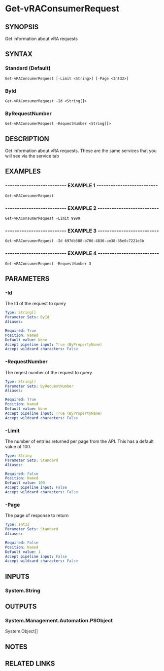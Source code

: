 # Get-vRAConsumerRequest

## SYNOPSIS
Get information about vRA requests

## SYNTAX

### Standard (Default)
```
Get-vRAConsumerRequest [-Limit <String>] [-Page <Int32>]
```

### ById
```
Get-vRAConsumerRequest -Id <String[]>
```

### ByRequestNumber
```
Get-vRAConsumerRequest -RequestNumber <String[]>
```

## DESCRIPTION
Get information about vRA requests.
These are the same services that you will see via the service tab

## EXAMPLES

### -------------------------- EXAMPLE 1 --------------------------
```
Get-vRAConsumerRequest
```

### -------------------------- EXAMPLE 2 --------------------------
```
Get-vRAConsumerRequest -Limit 9999
```

### -------------------------- EXAMPLE 3 --------------------------
```
Get-vRAConsumerRequest -Id 697db588-b706-4836-ae38-35e0c7221e3b
```

### -------------------------- EXAMPLE 4 --------------------------
```
Get-vRAConsumerRequest -RequestNumber 3
```

## PARAMETERS

### -Id
The Id of the request to query

```yaml
Type: String[]
Parameter Sets: ById
Aliases: 

Required: True
Position: Named
Default value: None
Accept pipeline input: True (ByPropertyName)
Accept wildcard characters: False
```

### -RequestNumber
The reqest number of the request to query

```yaml
Type: String[]
Parameter Sets: ByRequestNumber
Aliases: 

Required: True
Position: Named
Default value: None
Accept pipeline input: True (ByPropertyName)
Accept wildcard characters: False
```

### -Limit
The number of entries returned per page from the API.
This has a default value of 100.

```yaml
Type: String
Parameter Sets: Standard
Aliases: 

Required: False
Position: Named
Default value: 100
Accept pipeline input: False
Accept wildcard characters: False
```

### -Page
The page of response to return

```yaml
Type: Int32
Parameter Sets: Standard
Aliases: 

Required: False
Position: Named
Default value: 1
Accept pipeline input: False
Accept wildcard characters: False
```

## INPUTS

### System.String

## OUTPUTS

### System.Management.Automation.PSObject
System.Object[]

## NOTES

## RELATED LINKS

